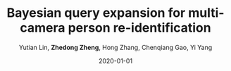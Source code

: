 ---
title: "Bayesian query expansion for multi-camera person re-identification"
collection: publications
permalink: /publication/2020-01-01-Bayesian-query-expansion-for-multi-camera-person-re-identification
date: 2020-01-01
doi: 10.1016/j.patrec.2018.06.009
venue: 'Pattern Recognition Letters'
paperurl: 'https://zdzheng.xyz/files/PRLetter18.pdf'
author: 'Yutian Lin,  <strong>Zhedong Zheng</strong>,  Hong Zhang,  Chenqiang Gao,  Yi Yang'
citation: ' Yutian Lin,  Zhedong Zheng,  Hong Zhang,  Chenqiang Gao,  Yi Yang, &quot;Bayesian query expansion for multi-camera person re-identification.&quot; Pattern Recognition Letters, 2020. DOI: 10.1016/j.patrec.2018.06.009'
pub_year: '2020'
bib: >
    @article{lin2020bayesian,  
    author = "Lin, Yutian and Zheng, Zhedong and Zhang, Hong and Gao, Chenqiang and Yang, Yi",  
    doi = "10.1016/j.patrec.2018.06.009",  
    title = "Bayesian query expansion for multi-camera person re-identification",  
    journal = "Pattern Recognition Letters",  
    volume = "130",  
    pages = "284--292",  
    year = "2020",  
    publisher = "Elsevier",  
    url = "https://zdzheng.xyz/files/PRLetter18.pdf"
    }

---
